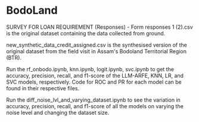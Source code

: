 # BodoLand

SURVEY FOR LOAN REQUIREMENT (Responses) - Form responses 1 (2).csv is the original dataset containing the data collected from ground.

new_synthetic_data_credit_assigned.csv is the synthesised version of the original dataset from the field visit in Assam's Bodoland Territorial Region (BTR).

Run the rf_onbodo.ipynb, knn.ipynb, logit.ipynb, svc.ipynb to get the accuracy, precision, recall, and f1-score of the LLM-ARFE, KNN, LR, and SVC models, respectively. Code for ROC and PR for each model can be found in their respective files.

Run the diff_noise_lvl_and_varying_dataset.ipynb to see the variation in accuracy, precision, recall, and f1-score of all the models on varying the noise level and changing the dataset size.
